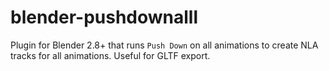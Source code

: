 # blender-pushdownalll
Plugin for Blender 2.8+ that runs `Push Down` on all animations to create NLA tracks for all animations. Useful for GLTF export.
